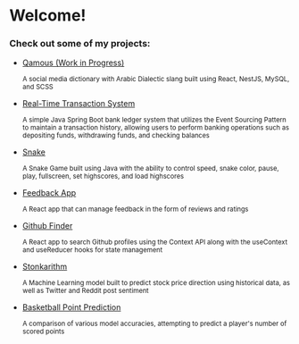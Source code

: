 # Welcome!
### Check out some of my projects:

- [Qamous (Work in Progress)](https://github.com/Qamous/Qamous)

  <sup>A social media dictionary with Arabic Dialectic slang built using React, NestJS, MySQL, and SCSS</sup>

- [Real-Time Transaction System](https://github.com/anthonyyoussef01/Real-Time-Transaction-System)

  <sup>A simple Java Spring Boot bank ledger system that utilizes the Event Sourcing Pattern to maintain a transaction history, allowing users to perform banking operations such as depositing funds, withdrawing funds, and checking balances</sup>

- [Snake](https://github.com/anthonyyoussef01/Snake)

  <sup>A Snake Game built using Java with the ability to control speed, snake color, pause, play, fullscreen, set highscores, and load highscores</sup>

- [Feedback App](https://github.com/anthonyyoussef01/feedback-app)

  <sup>A React app that can manage feedback in the form of reviews and ratings</sup>

- [Github Finder](https://github.com/anthonyyoussef01/github-finder)

  <sup>A React app to search Github profiles using the Context API along with the useContext and useReducer hooks for state management</sup>

- [Stonkarithm](https://github.com/anthonyyoussef01/Stonkarithm)

  <sup>A Machine Learning model built to predict stock price direction using historical data, as well as Twitter and Reddit post sentiment</sup>

- [Basketball Point Prediction](https://github.com/anthonyyoussef01/BasketballPointPrediction)

  <sup>A comparison of various model accuracies, attempting to predict a player's number of scored points</sup>
